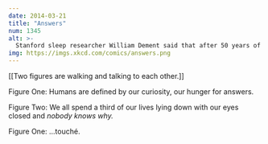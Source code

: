 ```yaml
---
date: 2014-03-21
title: "Answers"
num: 1345
alt: >-
  Stanford sleep researcher William Dement said that after 50 years of studying sleep, the only really solid explanation he knows for why we do it is 'because we get sleepy'.
img: https://imgs.xkcd.com/comics/answers.png
---
```

[[Two figures are walking and talking to each other.]]

Figure One: Humans are defined by our curiosity, our hunger for answers.

Figure Two: We all spend a third of our lives lying down with our eyes closed and *nobody knows why.*

Figure One: ...touché.

